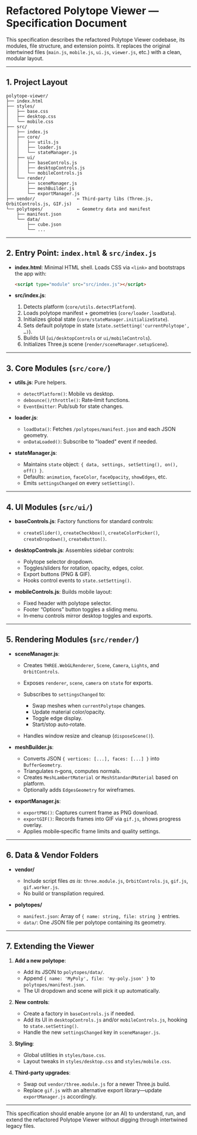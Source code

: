 # Refactored Polytope Viewer — Specification Document

This specification describes the refactored Polytope Viewer codebase, its modules, file structure, and extension points. It replaces the original intertwined files (`main.js`, `mobile.js`, `ui.js`, `viewer.js`, etc.) with a clean, modular layout.

---

## 1. Project Layout

```
polytope-viewer/
├── index.html
├── styles/
│   ├── base.css
│   ├── desktop.css
│   └── mobile.css
├── src/
│   ├── index.js
│   ├── core/
│   │   ├── utils.js
│   │   ├── loader.js
│   │   └── stateManager.js
│   ├── ui/
│   │   ├── baseControls.js
│   │   ├── desktopControls.js
│   │   └── mobileControls.js
│   └── render/
│       ├── sceneManager.js
│       ├── meshBuilder.js
│       └── exportManager.js
├── vendor/                ← Third‑party libs (Three.js, OrbitControls.js, GIF.js)
└── polytopes/             ← Geometry data and manifest
    ├── manifest.json
    └── data/
        ├── cube.json
        └── ...
```

---

## 2. Entry Point: `index.html` & `src/index.js`

* **index.html**: Minimal HTML shell. Loads CSS via `<link>` and bootstraps the app with:

  ```html
  <script type="module" src="src/index.js"></script>
  ```

* **src/index.js**:

  1. Detects platform (`core/utils.detectPlatform`).
  2. Loads polytope manifest + geometries (`core/loader.loadData`).
  3. Initializes global state (`core/stateManager.initializeState`).
  4. Sets default polytope in state (`state.setSetting('currentPolytope', …)`).
  5. Builds UI (`ui/desktopControls` or `ui/mobileControls`).
  6. Initializes Three.js scene (`render/sceneManager.setupScene`).

---

## 3. Core Modules (`src/core/`)

* **utils.js**: Pure helpers.

  * `detectPlatform()`: Mobile vs desktop.
  * `debounce()/throttle()`: Rate‑limit functions.
  * `EventEmitter`: Pub/sub for state changes.

* **loader.js**:

  * `loadData()`: Fetches `/polytopes/manifest.json` and each JSON geometry.
  * `onDataLoaded()`: Subscribe to "loaded" event if needed.

* **stateManager.js**:

  * Maintains `state` object: `{ data, settings, setSetting(), on(), off() }`.
  * Defaults: `animation`, `faceColor`, `faceOpacity`, `showEdges`, etc.
  * Emits `settingsChanged` on every `setSetting()`.

---

## 4. UI Modules (`src/ui/`)

* **baseControls.js**: Factory functions for standard controls:

  * `createSlider()`, `createCheckbox()`, `createColorPicker()`, `createDropdown()`, `createButton()`.

* **desktopControls.js**: Assembles sidebar controls:

  * Polytope selector dropdown.
  * Toggles/sliders for rotation, opacity, edges, color.
  * Export buttons (PNG & GIF).
  * Hooks control events to `state.setSetting()`.

* **mobileControls.js**: Builds mobile layout:

  * Fixed header with polytope selector.
  * Footer “Options” button toggles a sliding menu.
  * In‑menu controls mirror desktop toggles and exports.

---

## 5. Rendering Modules (`src/render/`)

* **sceneManager.js**:

  * Creates `THREE.WebGLRenderer`, `Scene`, `Camera`, `Lights`, and `OrbitControls`.
  * Exposes `renderer`, `scene`, `camera` on `state` for exports.
  * Subscribes to `settingsChanged` to:

    * Swap meshes when `currentPolytope` changes.
    * Update material color/opacity.
    * Toggle edge display.
    * Start/stop auto‑rotate.
  * Handles window resize and cleanup (`disposeScene()`).

* **meshBuilder.js**:

  * Converts JSON `{ vertices: [...], faces: [...] }` into `BufferGeometry`.
  * Triangulates n‑gons, computes normals.
  * Creates `MeshLambertMaterial` or `MeshStandardMaterial` based on platform.
  * Optionally adds `EdgesGeometry` for wireframes.

* **exportManager.js**:

  * `exportPNG()`: Captures current frame as PNG download.
  * `exportGIF()`: Records frames into GIF via `gif.js`, shows progress overlay.
  * Applies mobile‑specific frame limits and quality settings.

---

## 6. Data & Vendor Folders

* **vendor/**

  * Include script files *as is*: `three.module.js`, `OrbitControls.js`, `gif.js`, `gif.worker.js`.
  * No build or transpilation required.

* **polytopes/**

  * `manifest.json`: Array of `{ name: string, file: string }` entries.
  * `data/`: One JSON file per polytope containing its geometry.

---

## 7. Extending the Viewer

1. **Add a new polytope**:

   * Add its JSON to `polytopes/data/`.
   * Append `{ name: 'MyPoly', file: 'my-poly.json' }` to `polytopes/manifest.json`.
   * The UI dropdown and scene will pick it up automatically.

2. **New controls**:

   * Create a factory in `baseControls.js` if needed.
   * Add its UI in `desktopControls.js` and/or `mobileControls.js`, hooking to `state.setSetting()`.
   * Handle the new `settingsChanged` key in `sceneManager.js`.

3. **Styling**:

   * Global utilities in `styles/base.css`.
   * Layout tweaks in `styles/desktop.css` and `styles/mobile.css`.

4. **Third‑party upgrades**:

   * Swap out `vendor/three.module.js` for a newer Three.js build.
   * Replace `gif.js` with an alternative export library—update `exportManager.js` accordingly.

---

This specification should enable anyone (or an AI) to understand, run, and extend the refactored Polytope Viewer without digging through intertwined legacy files.
